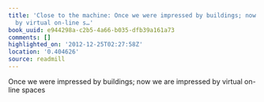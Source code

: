 ```yaml
---
title: 'Close to the machine: Once we were impressed by buildings; now we are impressed
  by virtual on-line s…'
book_uuid: e944298a-c2b5-4a66-b035-dfb39a161a73
comments: []
highlighted_on: '2012-12-25T02:27:58Z'
location: '0.404626'
source: readmill
---
```


Once we were impressed by buildings; now we are impressed by virtual on-line spaces